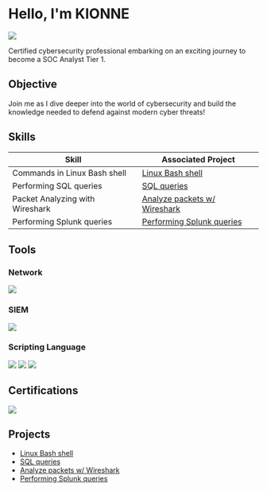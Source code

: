 
# Hello, I'm KIONNE
<a href="https://linkedin.com/in/kionne-smith/"><img src="https://img.shields.io/badge/-LinkedIn-0072b1?&style=for-the-badge&logo=linkedin&logoColor=white" /></a>

Certified cybersecurity professional embarking on an exciting journey to become a SOC Analyst Tier 1.
## Objective

Join me as I dive deeper into the world of cybersecurity and build the knowledge needed to defend against modern cyber threats!


## Skills

| Skill                                         | Associated Project         |
|-----------------------------------------------|----------------------------|
| Commands in Linux Bash shell          | <a href="https://github.com/kionnesmith90/Linux-Bash-shell">Linux Bash shell</a>| 
| Performing SQL queries          | <a href="https://github.com/kionnesmith90/SQL-queries">SQL queries</a>|
| Packet Analyzing with Wireshark        | <a href="https://github.com/kionnesmith90/Analyze-packet-with-Wireshark">Analyze packets w/ Wireshark </a>| 
| Performing Splunk queries        | <a href="https://github.com/kionnesmith90/Splunk-Queries)">Performing Splunk queries </a>| 
## Tools

### Network
<div>
    <img src="https://img.shields.io/badge/-Wireshark-1679A7?&style=for-the-badge&logo=Wireshark&logoColor=white" />
</div>

### SIEM
<div>
    <img src="https://img.shields.io/badge/-Splunk-000000?&style=for-the-badge&logo=Splunk&logoColor=white" />
</div>

### Scripting Language
<div>
<img src="https://img.shields.io/badge/-Linux%20Bash%20Shell-000000?&style=for-the-badge&logo=linux&logoColor=white" /> <img src="https://img.shields.io/badge/-SQL-000000?&style=for-the-badge&logo=sqlite&logoColor=white" /> <img src="https://img.shields.io/badge/-Python-3776AB?&style=for-the-badge&logo=Python&logoColor=white" />
</div>


## Certifications
<div>
<img src="https://img.shields.io/badge/-Security%2B-FF0000?&style=for-the-badge&logo=CompTIA&logoColor=white" />
</div>

## Projects
- <a href="https://github.com/kionnesmith90/Linux-Bash-shell">Linux Bash shell</a>
- <a href="https://github.com/kionnesmith90/SQL-queries">SQL queries</a>
- <a href="https://github.com/kionnesmith90/Analyze-packet-with-Wireshark">Analyze packets w/ Wireshark </a>
- <a href="https://github.com/kionnesmith90/Splunk-Queries)">Performing Splunk queries </a>
